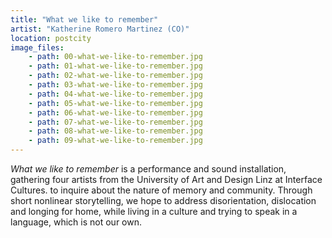 ```yaml
---
title: "What we like to remember"
artist: "Katherine Romero Martinez (CO)"
location: postcity
image_files:
    - path: 00-what-we-like-to-remember.jpg
    - path: 01-what-we-like-to-remember.jpg
    - path: 02-what-we-like-to-remember.jpg
    - path: 03-what-we-like-to-remember.jpg
    - path: 04-what-we-like-to-remember.jpg
    - path: 05-what-we-like-to-remember.jpg
    - path: 06-what-we-like-to-remember.jpg
    - path: 07-what-we-like-to-remember.jpg
    - path: 08-what-we-like-to-remember.jpg
    - path: 09-what-we-like-to-remember.jpg
---
```


_What we like to remember_ is a performance and sound installation, gathering four artists from the University of Art and Design Linz at Interface Cultures. to inquire about the nature of memory and community.
Through short nonlinear storytelling, we hope to address disorientation, dislocation and longing for home, while living in a culture and trying to speak in a language, which is not our own.
